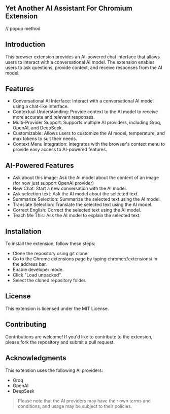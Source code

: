 ## Yet Another AI Assistant For Chromium Extension
// popup method

## Introduction
This browser extension provides an AI-powered chat interface that allows users to interact with a conversational AI model. The extension enables users to ask questions, provide context, and receive responses from the AI model.

## Features
- Conversational AI Interface: Interact with a conversational AI model using a chat-like interface.
- Contextual Understanding: Provide context to the AI model to receive more accurate and relevant responses.
- Multi-Provider Support: Supports multiple AI providers, including Groq, OpenAI, and DeepSeek.
- Customizable: Allows users to customize the AI model, temperature, and max tokens to suit their needs.
- Context Menu Integration: Integrates with the browser's context menu to provide easy access to AI-powered features.

## AI-Powered Features
- Ask about this image: Ask the AI model about the content of an image (for now just support OpenAI provider)
- New Chat: Start a new conversation with the AI model.
- Ask selection text: Ask the AI model about the selected text.
- Summarize Selection: Summarize the selected text using the AI model.
- Translate Selection: Translate the selected text using the AI model.
- Correct English: Correct the selected text using the AI model.
- Teach Me This: Ask the AI model to explain the selected text.

## Installation
To install the extension, follow these steps:

- Clone the repository using git clone.
- Go to the Chrome extensions page by typing chrome://extensions/ in the address bar.
- Enable developer mode.
- Click "Load unpacked".
- Select the cloned repository folder.

## License
This extension is licensed under the MIT License.

## Contributing
Contributions are welcome! If you'd like to contribute to the extension, please fork the repository and submit a pull request.

## Acknowledgments
This extension uses the following AI providers:

- Groq
- OpenAI
- DeepSeek
  
> Please note that the AI providers may have their own terms and conditions, and usage may be subject to their policies.
